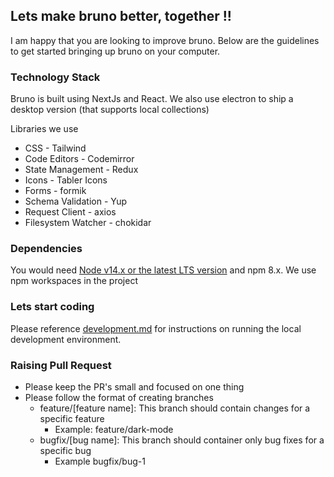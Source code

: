 ## Lets make bruno better, together !!

I am happy that you are looking to improve bruno. Below are the guidelines to get started bringing up bruno on your computer.

### Technology Stack

Bruno is built using NextJs and React. We also use electron to ship a desktop version (that supports local collections)

Libraries we use

- CSS - Tailwind
- Code Editors - Codemirror
- State Management - Redux
- Icons - Tabler Icons
- Forms - formik
- Schema Validation - Yup
- Request Client - axios
- Filesystem Watcher - chokidar

### Dependencies

You would need [Node v14.x or the latest LTS version](https://nodejs.org/en/) and npm 8.x. We use npm workspaces in the project

### Lets start coding

Please reference [development.md](docs/development.md) for instructions on running the local development environment.

### Raising Pull Request

- Please keep the PR's small and focused on one thing
- Please follow the format of creating branches
  - feature/[feature name]: This branch should contain changes for a specific feature
    - Example: feature/dark-mode
  - bugfix/[bug name]: This branch should container only bug fixes for a specific bug
    - Example bugfix/bug-1
